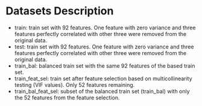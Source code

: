 # Datasets Description

- train: train set with 92 features. One feature with zero variance and three features perfectly correlated with other three were removed from the original data.
- test: train set with 92 features. One feature with zero variance and three features perfectly correlated with other three were removed from the original data.
- train_bal: balanced train set with the same 92 features of the based train set.
- train_feat_sel: train set after feature selection based on multicollinearity testing (VIF values). Only 52 features remaining.
- train_bal_feat_sel: subset of the balanced train set (train_bal) with only the 52 features from the feature selection.

